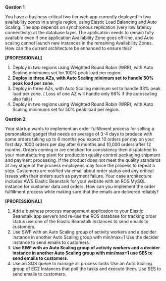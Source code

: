**Qestion 1**

You have a business critical two tier web app currently deployed in two availability zones in a single region, using Elastic Load Balancing and Auto Scaling. The app depends on synchronous replication \(very low latency connectivity\) at the database layer. The application needs to remain fully available even if one application Availability Zone goes off-line, and Auto scaling cannot launch new instances in the remaining Availability Zones. How can the current architecture be enhanced to ensure this?

**\[PROFESSIONAL\]**

1. Deploy in two regions using Weighted Round Robin \(WRR\), with Auto Scaling minimums set for 100% peak load per region.
2. **Deploy in three AZs, with Auto Scaling minimum set to handle 50% peak load per zone.**
3. Deploy in three AZs, with Auto Scaling minimum set to handle 33% peak load per zone. \(
   Loss of one AZ will handle only 66% if the autoscaling also fails\)
4. Deploy in two regions using Weighted Round Robin \(WRR\), with Auto Scaling minimums set for 50% peak load per region.



**Qestion 2**

Your startup wants to implement an order fulfillment process for selling a personalized gadget that needs an average of 3-4 days to produce with some orders taking up to 6 months you expect 10 orders per day on your first day. 1000 orders per day after 6 months and 10,000 orders after 12 months. Orders coming in are checked for consistency then dispatched to your manufacturing plant for production quality control packaging shipment and payment processing. If the product does not meet the quality standards at any stage of the process employees may force the process to repeat a step. Customers are notified via email about order status and any critical issues with their orders such as payment failure. Your case architecture includes AWS Elastic Beanstalk for your website with an RDS MySQL instance for customer data and orders. How can you implement the order fulfillment process while making sure that the emails are delivered reliably?

**\[PROFESSIONAL\]**

1. Add a business process management application to your Elastic Beanstalk app servers and re-use the ROS database for tracking order status use one of the Elastic Beanstalk instances to send emails to customers.
2. Use SWF with an Auto Scaling group of activity workers and a decider instance in another Auto Scaling group with min/max=1 Use the decider instance to send emails to customers.
3. **Use SWF with an Auto Scaling group of activity workers and a decider instance in another Auto Scaling group with min/max=1 use SES to send emails to customers.**
4. Use an SQS queue to manage all process tasks Use an Auto Scaling group of EC2 Instances that poll the tasks and execute them. Use SES to send emails to customers.



